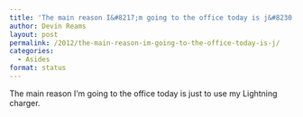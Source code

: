 ```yaml
---
title: 'The main reason I&#8217;m going to the office today is j&#8230;'
author: Devin Reams
layout: post
permalink: /2012/the-main-reason-im-going-to-the-office-today-is-j/
categories:
  - Asides
format: status
---
```

The main reason I&#8217;m going to the office today is just to use my Lightning charger.